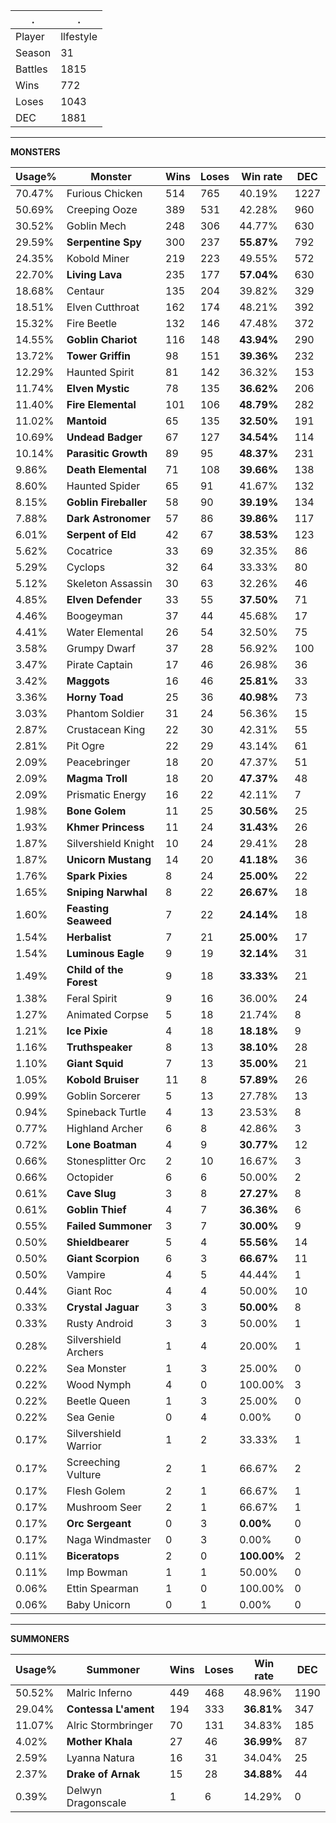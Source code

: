 .|.
|-|-
Player|llfestyle
Season|31
Battles|1815
Wins|772
Loses|1043
DEC|1881

---
**MONSTERS**

Usage%|Monster|Wins|Loses|Win rate|DEC|
-|-|-|-|-|-|
70.47%|Furious Chicken|514|765|40.19%|1227|
50.69%|Creeping Ooze|389|531|42.28%|960|
30.52%|Goblin Mech|248|306|44.77%|630|
29.59%|**Serpentine Spy**|300|237|**55.87%**|792|
24.35%|Kobold Miner|219|223|49.55%|572|
22.70%|**Living Lava**|235|177|**57.04%**|630|
18.68%|Centaur|135|204|39.82%|329|
18.51%|Elven Cutthroat|162|174|48.21%|392|
15.32%|Fire Beetle|132|146|47.48%|372|
14.55%|**Goblin Chariot**|116|148|**43.94%**|290|
13.72%|**Tower Griffin**|98|151|**39.36%**|232|
12.29%|Haunted Spirit|81|142|36.32%|153|
11.74%|**Elven Mystic**|78|135|**36.62%**|206|
11.40%|**Fire Elemental**|101|106|**48.79%**|282|
11.02%|**Mantoid**|65|135|**32.50%**|191|
10.69%|**Undead Badger**|67|127|**34.54%**|114|
10.14%|**Parasitic Growth**|89|95|**48.37%**|231|
9.86%|**Death Elemental**|71|108|**39.66%**|138|
8.60%|Haunted Spider|65|91|41.67%|132|
8.15%|**Goblin Fireballer**|58|90|**39.19%**|134|
7.88%|**Dark Astronomer**|57|86|**39.86%**|117|
6.01%|**Serpent of Eld**|42|67|**38.53%**|123|
5.62%|Cocatrice|33|69|32.35%|86|
5.29%|Cyclops|32|64|33.33%|80|
5.12%|Skeleton Assassin|30|63|32.26%|46|
4.85%|**Elven Defender**|33|55|**37.50%**|71|
4.46%|Boogeyman|37|44|45.68%|17|
4.41%|Water Elemental|26|54|32.50%|75|
3.58%|Grumpy Dwarf|37|28|56.92%|100|
3.47%|Pirate Captain|17|46|26.98%|36|
3.42%|**Maggots**|16|46|**25.81%**|33|
3.36%|**Horny Toad**|25|36|**40.98%**|73|
3.03%|Phantom Soldier|31|24|56.36%|15|
2.87%|Crustacean King|22|30|42.31%|55|
2.81%|Pit Ogre|22|29|43.14%|61|
2.09%|Peacebringer|18|20|47.37%|51|
2.09%|**Magma Troll**|18|20|**47.37%**|48|
2.09%|Prismatic Energy|16|22|42.11%|7|
1.98%|**Bone Golem**|11|25|**30.56%**|25|
1.93%|**Khmer Princess**|11|24|**31.43%**|26|
1.87%|Silvershield Knight|10|24|29.41%|28|
1.87%|**Unicorn Mustang**|14|20|**41.18%**|36|
1.76%|**Spark Pixies**|8|24|**25.00%**|22|
1.65%|**Sniping Narwhal**|8|22|**26.67%**|18|
1.60%|**Feasting Seaweed**|7|22|**24.14%**|18|
1.54%|**Herbalist**|7|21|**25.00%**|17|
1.54%|**Luminous Eagle**|9|19|**32.14%**|31|
1.49%|**Child of the Forest**|9|18|**33.33%**|21|
1.38%|Feral Spirit|9|16|36.00%|24|
1.27%|Animated Corpse|5|18|21.74%|8|
1.21%|**Ice Pixie**|4|18|**18.18%**|9|
1.16%|**Truthspeaker**|8|13|**38.10%**|28|
1.10%|**Giant Squid**|7|13|**35.00%**|21|
1.05%|**Kobold Bruiser**|11|8|**57.89%**|26|
0.99%|Goblin Sorcerer|5|13|27.78%|13|
0.94%|Spineback Turtle|4|13|23.53%|8|
0.77%|Highland Archer|6|8|42.86%|3|
0.72%|**Lone Boatman**|4|9|**30.77%**|12|
0.66%|Stonesplitter Orc|2|10|16.67%|3|
0.66%|Octopider|6|6|50.00%|2|
0.61%|**Cave Slug**|3|8|**27.27%**|8|
0.61%|**Goblin Thief**|4|7|**36.36%**|6|
0.55%|**Failed Summoner**|3|7|**30.00%**|9|
0.50%|**Shieldbearer**|5|4|**55.56%**|14|
0.50%|**Giant Scorpion**|6|3|**66.67%**|11|
0.50%|Vampire|4|5|44.44%|1|
0.44%|Giant Roc|4|4|50.00%|10|
0.33%|**Crystal Jaguar**|3|3|**50.00%**|8|
0.33%|Rusty Android|3|3|50.00%|1|
0.28%|Silvershield Archers|1|4|20.00%|1|
0.22%|Sea Monster|1|3|25.00%|0|
0.22%|Wood Nymph|4|0|100.00%|3|
0.22%|Beetle Queen|1|3|25.00%|0|
0.22%|Sea Genie|0|4|0.00%|0|
0.17%|Silvershield Warrior|1|2|33.33%|1|
0.17%|Screeching Vulture|2|1|66.67%|2|
0.17%|Flesh Golem|2|1|66.67%|1|
0.17%|Mushroom Seer|2|1|66.67%|1|
0.17%|**Orc Sergeant**|0|3|**0.00%**|0|
0.17%|Naga Windmaster|0|3|0.00%|0|
0.11%|**Biceratops**|2|0|**100.00%**|2|
0.11%|Imp Bowman|1|1|50.00%|0|
0.06%|Ettin Spearman|1|0|100.00%|0|
0.06%|Baby Unicorn|0|1|0.00%|0|

---
**SUMMONERS**

Usage%|Summoner|Wins|Loses|Win rate|DEC|
-|-|-|-|-|-|
50.52%|Malric Inferno|449|468|48.96%|1190|
29.04%|**Contessa L'ament**|194|333|**36.81%**|347|
11.07%|Alric Stormbringer|70|131|34.83%|185|
4.02%|**Mother Khala**|27|46|**36.99%**|87|
2.59%|Lyanna Natura|16|31|34.04%|25|
2.37%|**Drake of Arnak**|15|28|**34.88%**|44|
0.39%|Delwyn Dragonscale|1|6|14.29%|0|
